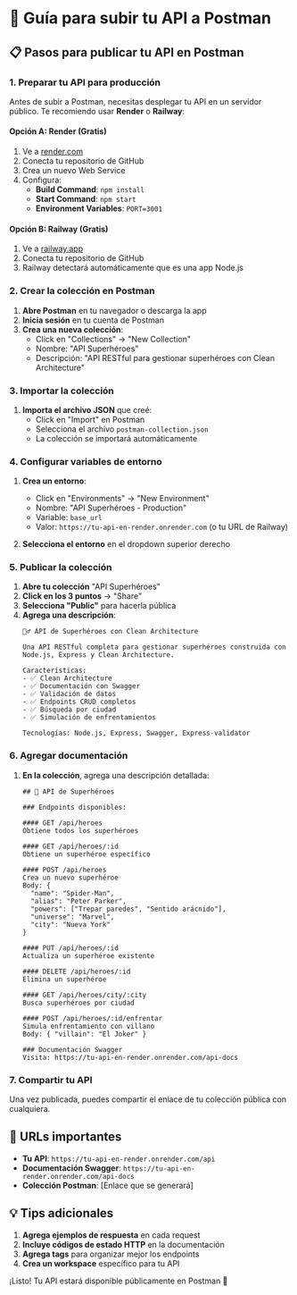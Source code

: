 # 🚀 Guía para subir tu API a Postman

## 📋 Pasos para publicar tu API en Postman

### 1. Preparar tu API para producción

Antes de subir a Postman, necesitas desplegar tu API en un servidor público. Te recomiendo usar **Render** o **Railway**:

#### Opción A: Render (Gratis)
1. Ve a [render.com](https://render.com)
2. Conecta tu repositorio de GitHub
3. Crea un nuevo Web Service
4. Configura:
   - **Build Command**: `npm install`
   - **Start Command**: `npm start`
   - **Environment Variables**: `PORT=3001`

#### Opción B: Railway (Gratis)
1. Ve a [railway.app](https://railway.app)
2. Conecta tu repositorio de GitHub
3. Railway detectará automáticamente que es una app Node.js

### 2. Crear la colección en Postman

1. **Abre Postman** en tu navegador o descarga la app
2. **Inicia sesión** en tu cuenta de Postman
3. **Crea una nueva colección**:
   - Click en "Collections" → "New Collection"
   - Nombre: "API Superhéroes"
   - Descripción: "API RESTful para gestionar superhéroes con Clean Architecture"

### 3. Importar la colección

1. **Importa el archivo JSON** que creé:
   - Click en "Import" en Postman
   - Selecciona el archivo `postman-collection.json`
   - La colección se importará automáticamente

### 4. Configurar variables de entorno

1. **Crea un entorno**:
   - Click en "Environments" → "New Environment"
   - Nombre: "API Superhéroes - Production"
   - Variable: `base_url`
   - Valor: `https://tu-api-en-render.onrender.com` (o tu URL de Railway)

2. **Selecciona el entorno** en el dropdown superior derecho

### 5. Publicar la colección

1. **Abre tu colección** "API Superhéroes"
2. **Click en los 3 puntos** → "Share"
3. **Selecciona "Public"** para hacerla pública
4. **Agrega una descripción**:
   ```
   🦸‍♂️ API de Superhéroes con Clean Architecture
   
   Una API RESTful completa para gestionar superhéroes construida con Node.js, Express y Clean Architecture.
   
   Características:
   - ✅ Clean Architecture
   - ✅ Documentación con Swagger
   - ✅ Validación de datos
   - ✅ Endpoints CRUD completos
   - ✅ Búsqueda por ciudad
   - ✅ Simulación de enfrentamientos
   
   Tecnologías: Node.js, Express, Swagger, Express-validator
   ```

### 6. Agregar documentación

1. **En la colección**, agrega una descripción detallada:
   ```
   ## 🚀 API de Superhéroes
   
   ### Endpoints disponibles:
   
   #### GET /api/heroes
   Obtiene todos los superhéroes
   
   #### GET /api/heroes/:id
   Obtiene un superhéroe específico
   
   #### POST /api/heroes
   Crea un nuevo superhéroe
   Body: {
     "name": "Spider-Man",
     "alias": "Peter Parker",
     "powers": ["Trepar paredes", "Sentido arácnido"],
     "universe": "Marvel",
     "city": "Nueva York"
   }
   
   #### PUT /api/heroes/:id
   Actualiza un superhéroe existente
   
   #### DELETE /api/heroes/:id
   Elimina un superhéroe
   
   #### GET /api/heroes/city/:city
   Busca superhéroes por ciudad
   
   #### POST /api/heroes/:id/enfrentar
   Simula enfrentamiento con villano
   Body: { "villain": "El Joker" }
   
   ### Documentación Swagger
   Visita: https://tu-api-en-render.onrender.com/api-docs
   ```

### 7. Compartir tu API

Una vez publicada, puedes compartir el enlace de tu colección pública con cualquiera.

## 🎯 URLs importantes

- **Tu API**: `https://tu-api-en-render.onrender.com/api`
- **Documentación Swagger**: `https://tu-api-en-render.onrender.com/api-docs`
- **Colección Postman**: [Enlace que se generará]

## 💡 Tips adicionales

1. **Agrega ejemplos de respuesta** en cada request
2. **Incluye códigos de estado HTTP** en la documentación
3. **Agrega tags** para organizar mejor los endpoints
4. **Crea un workspace** específico para tu API

¡Listo! Tu API estará disponible públicamente en Postman 🚀 